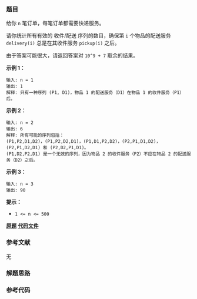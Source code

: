 ### 题目
给你 `n` 笔订单，每笔订单都需要快递服务。

请你统计所有有效的 收件/配送 序列的数目，确保第 `i` 个物品的配送服务 `delivery(i)` 总是在其收件服务 `pickup(i)` 之后。

由于答案可能很大，请返回答案对 `10^9 + 7` 取余的结果。



**示例 1：**

    
    
    输入: n = 1
    输出: 1
    解释: 只有一种序列 (P1, D1)，物品 1 的配送服务（D1）在物品 1 的收件服务（P1）后。
    

**示例 2：**

    
    
    输入: n = 2
    输出: 6
    解释: 所有可能的序列包括：
    (P1,P2,D1,D2)，(P1,P2,D2,D1)，(P1,D1,P2,D2)，(P2,P1,D1,D2)，(P2,P1,D2,D1) 和 (P2,D2,P1,D1)。
    (P1,D2,P2,D1) 是一个无效的序列，因为物品 2 的收件服务（P2）不应在物品 2 的配送服务（D2）之后。
    

**示例 3：**

    
    
    输入: n = 3
    输出: 90
    



**提示：**

  * `1 <= n <= 500`

 **[原题](https://leetcode-cn.com/problems/count-all-valid-pickup-and-delivery-options/)**    **[代码文件]()**


### 参考文献
无

### 解题思路




### 参考代码

```go


```




